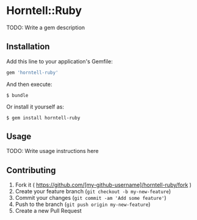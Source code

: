 # Horntell::Ruby

TODO: Write a gem description

## Installation

Add this line to your application's Gemfile:

```ruby
gem 'horntell-ruby'
```

And then execute:

    $ bundle

Or install it yourself as:

    $ gem install horntell-ruby

## Usage

TODO: Write usage instructions here

## Contributing

1. Fork it ( https://github.com/[my-github-username]/horntell-ruby/fork )
2. Create your feature branch (`git checkout -b my-new-feature`)
3. Commit your changes (`git commit -am 'Add some feature'`)
4. Push to the branch (`git push origin my-new-feature`)
5. Create a new Pull Request
